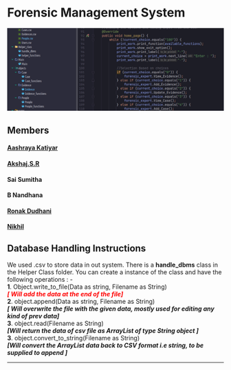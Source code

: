 <h1 class="code-line" data-line-start=0 data-line-end=1 ><a id="Forensic_Management_System_0"></a>Forensic Management System</h1>

<img src="./Screenshot.png" >


## Members 
#### [Aashraya Katiyar](https://github.com/Aashray446)
#### [Akshaj.S.R](https://github.com/Akshaj000)
#### Sai Sumitha
#### B Nandhana 
#### [Ronak Dudhani](https://github.com/ronakdudhani)
#### [Nikhil](https://github.com/NikhilSingh433)

<h2 class="code-line" data-line-start=12 data-line-end=13 ><a id="Database_Handling_Instruction_12"></a>Database Handling Instructions</h2>

<p class="has-line-data" data-line-start="14" data-line-end="19">We used .csv to store data in out system. There is a <strong>handle_dbms</strong> class in the Helper Class folder. You can create a instance of the class and have the following operations : - <br>
<strong>1</strong>. Object.write_to_file(Data as string, Filename as String)  <strong style="color:red;"><em> <br>[ Will add the data at the end of the file]</em></strong><br>
<strong>2</strong>. object.append(Data as string, Filename as String) <br> <strong><em>[ Will overwrite the file with the given data, mostly used for editing any kind of prev data]</em></strong><br>
<strong>3</strong>. object.read(Filename as String) <br> <strong><em>[Will return the data of csv file as ArrayList of type String object ]</em></strong><br>
<strong>3</strong>. object.convert_to_string(Filename as String) <strong><em> <br> [Will convert the ArrayList data back to CSV format i.e string, to be supplied to append ]</em></strong></p>

---
